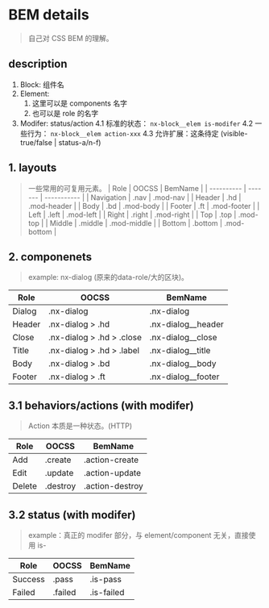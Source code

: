 # BEM details
> 自己对 CSS BEM 的理解。

## description
1. Block: 组件名
2. Element: 
   1. 这里可以是 components 名字
   2. 也可以是 role 的名字
3. Modifer: status/action
4.1 标准的状态： `nx-block__elem is-modifer`
4.2 一些行为： `nx-block__elem action-xxx`
4.3 允许扩展：这条待定 (visible-true/false | status-a/n-f)


## 1. layouts
> 一些常用的可复用元素。
| Role       | OOCSS   | BemName     |
| ---------- | ------- | ----------- |
| Navigation | .nav    | .mod-nav    |
| Header     | .hd     | .mod-header |
| Body       | .bd     | .mod-body   |
| Footer     | .ft     | .mod-footer |
| Left       | .left   | .mod-left   |
| Right      | .right  | .mod-right  |
| Top        | .top    | .mod-top    |
| Middle     | .middle | .mod-middle |
| Bottom     | .bottom | .mod-bottom |


## 2. componenets
> example: nx-dialog (原来的data-role/大的区块)。

| Role   | OOCSS                     | BemName            |
| ------ | ------------------------- | ------------------ |
| Dialog | .nx-dialog                | .nx-dialog         |
| Header | .nx-dialog > .hd          | .nx-dialog__header |
| Close  | .nx-dialog > .hd > .close | .nx-dialog__close  |
| Title  | .nx-dialog > .hd > .label | .nx-dialog__title  |
| Body   | .nx-dialog > .bd          | .nx-dialog__body   |
| Footer | .nx-dialog > .ft          | .nx-dialog__footer |


## 3.1 behaviors/actions (with modifer)
> Action 本质是一种状态。(HTTP)

| Role   | OOCSS    | BemName         |
| ------ | -------- | --------------- |
| Add    | .create  | .action-create  |
| Edit   | .update  | .action-update  |
| Delete | .destroy | .action-destroy |


## 3.2 status (with modifer)
> example：真正的 modifer 部分，与 element/component 无关，直接使用 is-

| Role    | OOCSS   | BemName    |
| ------- | ------- | ---------- |
| Success | .pass   | .is-pass   |
| Failed  | .failed | .is-failed |


